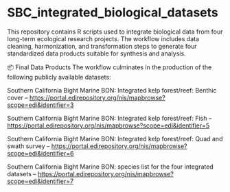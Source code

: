 # SBC_integrated_biological_datasets
This repository contains R scripts used to integrate biological data from four long-term ecological research projects. The workflow includes data cleaning, harmonization, and transformation steps to generate four standardized data products suitable for synthesis and analysis.

📦 Final Data Products
The workflow culminates in the production of the following publicly available datasets:

Southern California Bight Marine BON: Integrated kelp forest/reef: Benthic cover – https://portal.edirepository.org/nis/mapbrowse?scope=edi&identifier=3

Southern California Bight Marine BON: Integrated kelp forest/reef: Fish – https://portal.edirepository.org/nis/mapbrowse?scope=edi&identifier=5

Southern California Bight Marine BON: Integrated kelp forest/reef: Quad and swath survey – https://portal.edirepository.org/nis/mapbrowse?scope=edi&identifier=6

Southern California Bight Marine BON: species list for the four integrated datasets – https://portal.edirepository.org/nis/mapbrowse?scope=edi&identifier=7